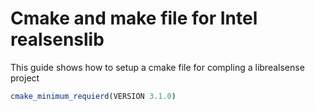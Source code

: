 # Cmake and make file for Intel realsenslib
This guide shows how to setup a cmake file for compling a librealsense project

```javascript
cmake_minimum_requierd(VERSION 3.1.0)
```

